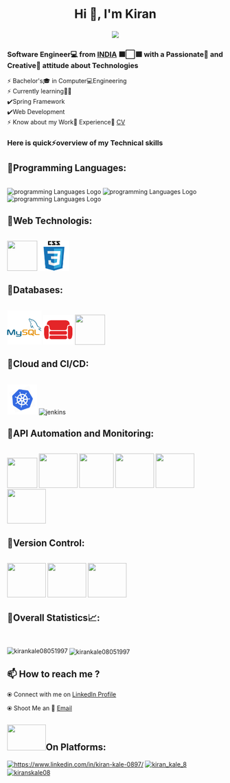 <h1 align="center">Hi 👋, I'm Kiran</h1>
<h3 align="center"><img src="https://camo.githubusercontent.com/6ffa1a65b69f17ab9adbc05fbe055807276ec4126ba5727a9bdc5d8beef5a53e/68747470733a2f2f336474657874326769662e636f6d2f6578706f727465645f737469636b6572732f5f336474657874326769665f72626b72677a696f786d6c6d2e676966" height="150" style="max-width:100%;"</h3>
<h3 align="left">Software Engineer💻 from <a href="https://en.wikipedia.org/wiki/India">INDIA</a> 🟧⬜🟩 with a Passionate🎯 and Creative🏹 attitude about Technologies</h3>


⚡ Bachelor's🎓 in Computer💻Engineering<br>
⚡ Currently learning🔧📑 <br>
   ✔️Spring Framework<br>
   ✔️Web Development<br>
⚡ Know about my Work🔨 Experience📄 <a href="https://drive.google.com/file/d/1VJIEIIDxbaau5PzMpYSOL8_Ii0Jullt9/view?usp=sharing">CV</a>

<h3>Here is quick⚡overview of my Technical skills</h3>
<h2>🔆Programming Languages:</h2>
<p align="left">
    <br>
<img src="https://camo.githubusercontent.com/1630f8163d36c12ba82e9cb502886d0951351aab4c18ac7a042ef871cb05f6ac/68747470733a2f2f63646e2e6a7364656c6976722e6e65742f6e706d2f4070726f6772616d6d696e672d6c616e6775616765732d6c6f676f732f6a61766140302e302e302f6a6176615f323536783235362e706e67" alt="programming Languages Logo" width="80" height="80" style="max-width:100%;">
<img src="https://cdn.jsdelivr.net/npm/@programming-languages-logos/c@0.0.3/c_256x256.png" alt="programming Languages Logo" width="65"         height="65" style="max-width:100%;">
<img src="https://camo.githubusercontent.com/4692cb7a1a0427bedb2ef79de0453c484c54f1d866d2ff94d8382b4aaf8f0f78/68747470733a2f2f63646e2e6a7364656c6976722e6e65742f6e706d2f4070726f6772616d6d696e672d6c616e6775616765732d6c6f676f732f63707040302e302e322f6370705f323536783235362e706e67" alt="programming Languages Logo" width="65" height="65" style="max-width:100%;"></p>
<h2>🔆Web Technologis:</h2><p align="left"><br>
<img src="https://camo.githubusercontent.com/ec80da59f546258247dbbd4d13471b53038d086b333d7f3bfeb8501d72148a70/68747470733a2f2f63646e2e6a7364656c6976722e6e65742f6e706d2f4070726f6772616d6d696e672d6c616e6775616765732d6c6f676f732f68746d6c40302e302e312f68746d6c5f323536783235362e706e67" width="70" height="70" style="max-width:100%;">
<img src="https://raw.githubusercontent.com/devicons/devicon/master/icons/css3/css3-original-wordmark.svg"alt="programming Languages Logo" width="70" height="70" style="max-width:100%;" width="65" height="65" style="max-width:100%;"><br>
<h2>🔆Databases:</h2><p align="left"><br>
<img src="https://raw.githubusercontent.com/devicons/devicon/master/icons/mysql/mysql-original-wordmark.svg" width="80" height="80" style="max-width:100%;" width="150" height="150" style="max-width:100%;">
<img src="https://raw.githubusercontent.com/devicons/devicon/0d6c64dbbf311879f7d563bfc3ccf559f9ed111c/icons/couchdb/couchdb-original.svg" width="70" height="70" style="max-width:100%;" width="150" height="150" style="max-width:100%;">
<img src="https://margaritagomez.github.io/img/sqldeveloper-icon.png" width="70" height="70" style="max-width:100%;" width="150" height="150" style="max-width:100%;"><br>
<h2>🔆Cloud and CI/CD:</h2><p align="left"><br>
<img src="https://raw.githubusercontent.com/Arnab1996/Arnab1996/master/assets/k8s.gif" width="70" height="70" style="max-width:100%;" width="170" height="170" style="max-width:100%;">
<img src="https://www.vectorlogo.zone/logos/jenkins/jenkins-icon.svg" alt="jenkins" width="70" height="70" style="max-width:100%;" width="170" height="170" style="max-width:100%;">
<h2>🔆API Automation and Monitoring:</h2><p align="left"><br>
<img src="https://www.vectorlogo.zone/logos/getpostman/getpostman-icon.svg" width="70" height="70" style="max-width:100%;" width="150" height="150" style="max-width:100%;">
<img src="https://developers.redhat.com/blog/wp-content/uploads/2018/05/openshift-featured.png"  width="90" height="80" style="max-width:100%;" width="160" height="150" style="max-width:100%;">
<img src="https://miro.medium.com/max/600/1*OfFc2YQJh8c5uBtcL10Gxw.jpeg"  width="80" height="80" style="max-width:100%;" width="150" height="150" style="max-width:100%;">
<img src="https://camunda.com/wp-content/uploads/2020/07/camunda-logo-social-update.jpg"  width="90" height="80" style="max-width:100%;" width="160" height="150" style="max-width:100%;">  
<img src="https://blog.testproject.io/wp-content/uploads/2020/08/TestNG.jpg"  width="90" height="80" style="max-width:100%;" width="160" height="150" style="max-width:100%;">
<img src="https://static.javatpoint.com/tutorial/cucumber/images/cucumber-testing-tutorial.png"  width="90" height="80" style="max-width:100%;" width="160" height="150" style="max-width:100%;"><br>
<h2>🔆Version Control:</h2><p align="left"><br>
<img src="https://www.vectorlogo.zone/logos/git-scm/git-scm-icon.svg" width="90" height="80" style="max-width:100%;" width="160" height="150" style="max-width:100%;">
<img src="https://images-na.ssl-images-amazon.com/images/I/515HfOnovtL.png" width="90" height="80" style="max-width:100%;" width="160" height="150" style="max-width:100%;">
<img src="https://wiredrelations.com/wordpress/wp-content/uploads/2020/04/confluence-1.png" width="90" height="80" style="max-width:100%;" width="160" height="150" style="max-width:100%;">
  
<h2>🔆Overall Statistics📈:</h2><p align="left"><br>
<p><img align="left" src="https://github-readme-stats.vercel.app/api/top-langs?username=kirankale08051997&show_icons=true&locale=en&layout=compact" alt="kirankale08051997" /></p>

<p>&nbsp;<img align="center" src="https://github-readme-stats.vercel.app/api?username=kirankale08051997&show_icons=true&locale=en" alt="kirankale08051997" /></p>

<h2>📫 How to reach me ?</h2>

⦿ Connect with me on <a href="www.linkedin.com/in/kiran-kale-0897">LinkedIn Profile</a>
              
⦿ Shoot Me an 💌 <a href="mailto:kirankale08051997@gmail.com">Email</a>

<h2 align="left"><img src="https://media.giphy.com/media/JPbB5kTbuUInFfpVQA/giphy.gif" width="90" height="60" style="max-width:100%;">On Platforms:</h2>
<p align="left">
<a href="https://www.linkedin.com/in/kiran-kale-0897" target="blank"><img align="center" src="https://encrypted-tbn0.gstatic.com/images?q=tbn:ANd9GcR__ZG9OfMLIpjmA2NZXaIdrFvcvoHdAUIrGA&usqp=CAU" alt="https://www.linkedin.com/in/kiran-kale-0897/" height="30" width="40" /></a>
<a href="https://www.instagram.com/kiran_kale_8/" target="blank"><img align="center" src="https://upload.wikimedia.org/wikipedia/commons/thumb/e/e7/Instagram_logo_2016.svg/1200px-Instagram_logo_2016.svg.png" alt="kiran_kale_8" height="30" width="40" /></a>
<a href="https://www.hackerrank.com/kiranskale08" target="blank"><img align="center" src="https://pathrise-website-guide-wp.s3.us-west-1.amazonaws.com/guides/wp-content/uploads/2019/05/22174532/hackerrank-logo.jpg" alt="kiranskale08" height="30" width="40" /></a>
</p>



